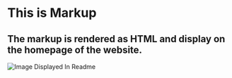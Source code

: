 # This is Markup

## The markup is rendered as HTML and display on the homepage of the website.

![Image Displayed In Readme](/data/images/tux.png)
